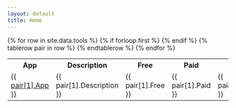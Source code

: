 ```yaml
---
layout: default
title: Home
---
```


<!-- <div align=center>
    <a href="/">
        <img src="./images/logo-icon.jpg" width="25%" alt="Logo"/>
    </a>
</div>
<div align=center>
    <h2>Welcome to dev-toolbox</h2>
</div> -->

<!-- |App|Description|Free|Paid|Has API|
| --- | --- | --- | --- | --- |
<table>
<th>
<td>
App
</td>
{% for tool in site.data.tools %}
| <a href="{{ tool.Link }}" target="_blank">{{ tool.App }}</a> | {{ tool.Description }} | {{ tool.Free }} | {{ tool.Paid }} | {{ tool.Has_API }} |
{% endfor %} -->

<table>
  {% for row in site.data.tools %}
    {% if forloop.first %}
    <tr>
        <th>App</th>
        <th>Description</th>
        <th>Free</th>
        <th>Paid</th>
        <th>Has API</th>
    </tr>
    {% endif %}
    {% tablerow pair in row %}
        <td><a href="{{ pair[1].Link }}">{{ pair[1].App }}</a></td>
        <td>{{ pair[1].Description }}</td>
        <td>{{ pair[1].Free }}</td>
        <td>{{ pair[1].Paid }}</td>
        <td>{{ pair[1].Has_API }}</td>
    {% endtablerow %}
  {% endfor %}
</table>